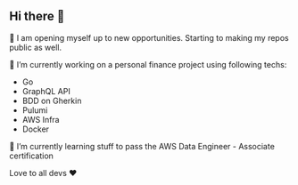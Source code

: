 ## Hi there 👋

<!--
**kaleidoscope18/kaleidoscope18** is a ✨ _special_ ✨ repository because its `README.md` (this file) appears on your GitHub profile.

Here are some ideas to get you started:

- 🔭 I’m currently working on ...
- 🌱 I’m currently learning ...
- 👯 I’m looking to collaborate on ...
- 🤔 I’m looking for help with ...
- 💬 Ask me about ...
- 📫 How to reach me: ...
- 😄 Pronouns: ...
- ⚡ Fun fact: ...
-->
🌸 I am opening myself up to new opportunities. Starting to making my repos public as well.

🔭 I’m currently working on a personal finance project using following techs:
  - Go
  - GraphQL API
  - BDD on Gherkin
  - Pulumi
  - AWS Infra
  - Docker

🌱 I’m currently learning stuff to pass the AWS Data Engineer - Associate certification  

Love to all devs ❤️
